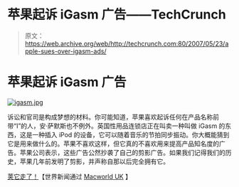 # 苹果起诉 iGasm 广告——TechCrunch

> 原文：<https://web.archive.org/web/http://techcrunch.com:80/2007/05/23/apple-sues-over-igasm-ads/>

# 苹果起诉 iGasm 广告

[![igasm.jpg](img/d507df063d1c5f6402d6485234ec628c.png)](https://web.archive.org/web/20200923052415/http://old.crunchgear.com/wp-content/uploads/igasm.jpg "igasm.jpg")

诉讼和官司是构成梦想的材料。你可能知道，苹果喜欢起诉任何在产品名称前带“I”的人，安·萨默斯也不例外。英国性用品连锁店正在叫卖一种叫做 iGasm 的东西，这是一种插入 iPod 的设备，它可以随着音乐的节拍同步振动。你大概能猜到它是用来做什么的。苹果不喜欢这样，但它真的不喜欢用来提高产品知名度的广告。苹果公司表示，这些广告公然抄袭了自己的剪影广告。如果我们记得我们的历史，苹果几年前发明了剪影，并声称自那以后完全拥有它。

[荚它走了！](https://web.archive.org/web/20200923052415/http://www.newsoftheworld.co.uk/ipod_1405.shtml)【世界新闻通过 [Macworld UK](https://web.archive.org/web/20200923052415/http://www.macworld.co.uk/news/index.cfm?RSS&newsID=18110) 】